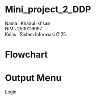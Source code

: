 # Mini_project_2_DDP
Nama   : Khairul Ikhsan<br>
NIM    : 2509116097<br>
Kelas  : Sistem Informasi C'25

# Flowchart


# Output Menu
<bold>Login</bold>
